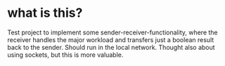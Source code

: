 # what is this?
Test project to implement some sender-receiver-functionality, where the receiver handles the major workload and transfers just a boolean result back to the sender. Should run in the local network. Thought also about using sockets, but this is more valuable.
